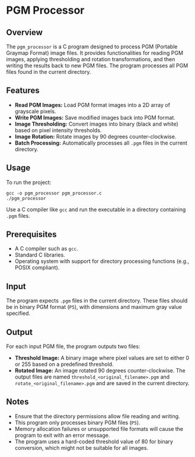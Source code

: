 # PGM Processor

## Overview
The `pgm_processor` is a C program designed to process PGM (Portable Graymap Format) image files. It provides functionalities for reading PGM images, applying thresholding and rotation transformations, and then writing the results back to new PGM files. The program processes all PGM files found in the current directory.

## Features
  - **Read PGM Images:** Load PGM format images into a 2D array of grayscale pixels.
  - **Write PGM Images:** Save modified images back into PGM format.
  - **Image Thresholding:** Convert images into binary (black and white) based on pixel intensity thresholds.
  - **Image Rotation:** Rotate images by 90 degrees counter-clockwise.
  - **Batch Processing:** Automatically processes all `.pgm` files in the current directory.

## Usage
To run the project:
  ```
  gcc -o pgm_processor pgm_processor.c
  ./pgm_processor
  ```
Use a C compiler like `gcc` and run the executable in a directory containing `.pgm` files.

## Prerequisites
  - A C compiler such as `gcc`.
  - Standard C libraries.
  - Operating system with support for directory processing functions (e.g., POSIX compliant).

## Input
The program expects `.pgm` files in the current directory. These files should be in binary PGM format (`P5`), with dimensions and maximum gray value specified.

## Output
For each input PGM file, the program outputs two files:
  - **Threshold Image:** A binary image where pixel values are set to either 0 or 255 based on a predefined threshold.
  - **Rotated Image:** An image rotated 90 degrees counter-clockwise.
The output files are named `threshold_<original_filename>.pgm` and `rotate_<original_filename>.pgm` and are saved in the current directory.

## Notes
  - Ensure that the directory permissions allow file reading and writing.
  - This program only processes binary PGM files (`P5`).
  - Memory allocation failures or unsupported file formats will cause the program to exit with an error message.
  - The program uses a hard-coded threshold value of 80 for binary conversion, which might not be suitable for all images.
